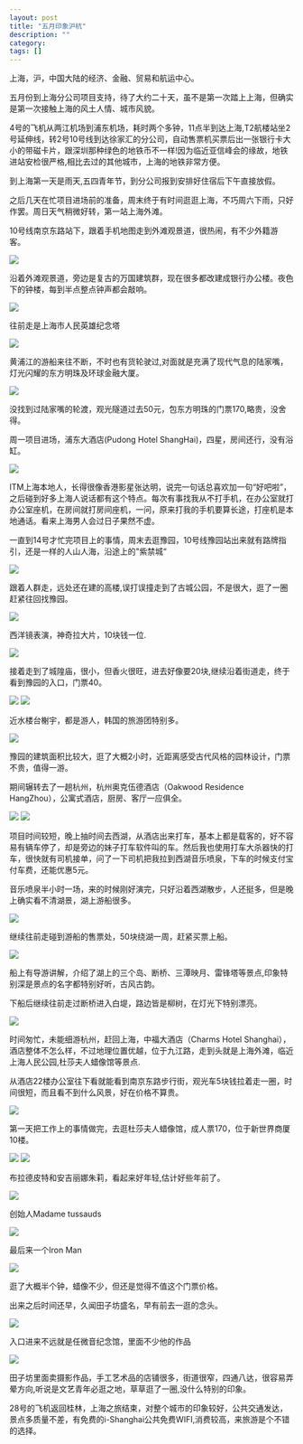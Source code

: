 ```yaml
---
layout: post
title: "五月印象沪杭"
description: ""
category: 
tags: []
---
```


上海，沪，中国大陆的经济、金融、贸易和航运中心。

五月份到上海分公司项目支持，待了大约二十天，虽不是第一次踏上上海，但确实是第一次接触上海的风土人情、城市风貌。

4号的飞机从两江机场到浦东机场，耗时两个多钟，11点半到达上海,T2航楼站坐2号延伸线，转2号10号线到达徐家汇的分公司，自动售票机买票后出一张银行卡大小的带磁卡片，跟深圳那种绿色的地铁币不一样!因为临近亚信峰会的缘故，地铁进站安检很严格,相比去过的其他城市，上海的地铁非常方便。

到上海第一天是雨天,五四青年节，到分公司报到安排好住宿后下午直接放假。

之后几天在忙项目进场前的准备，周末终于有时间逛逛上海，不巧周六下雨，只好作罢。周日天气稍微好转，第一站上海外滩。

10号线南京东路站下，跟着手机地图走到外滩观景道，很热闹，有不少外籍游客。

<img src="http://pic.yupoo.com/songtl/DSwgxFhu/medish.jpg" />

沿着外滩观景道，旁边是复古的万国建筑群，现在很多都改建成银行办公楼。夜色下的钟楼，每到半点整点钟声都会敲响。

<img src="http://pic.yupoo.com/songtl/DSwgzVGk/medish.jpg" />

往前走是上海市人民英雄纪念塔

<img src="http://pic.yupoo.com/songtl/DSwgfVZo/medish.jpg" />

黄浦江的游船来往不断，不时也有货轮驶过,对面就是充满了现代气息的陆家嘴，灯光闪耀的东方明珠及环球金融大厦。

<img src="http://pic.yupoo.com/songtl/DSwfkf9g/medish.jpg" />


没找到过陆家嘴的轮渡，观光隧道过去50元，包东方明珠的门票170,略贵，没舍得。

周一项目进场，浦东大酒店(Pudong Hotel ShangHai)，四星，房间还行，没有浴缸。

<img src="http://pic.yupoo.com/songtl/DSwfsbX2/medium.jpg" />

ITM上海本地人，长得很像香港影星张达明，说完一句话总喜欢加一句“好吧啦”，之后碰到好多上海人说话都有这个特点。每次有事找我从不打手机，在办公室就打办公室座机，在房间就打房间座机，一问，原来打我的手机要算长途，打座机是本地通话。看来上海男人会过日子果然不虚。

一直到14号才忙完项目上的事情，周末去逛豫园，10号线豫园站出来就有路牌指引，还是一样的人山人海，沿途上的"紫禁城“

<img src="http://pic.yupoo.com/songtl/DSwfIGoK/medium.jpg">

跟着人群走，远处还在建的高楼,误打误撞走到了古城公园，不是很大，逛了一圈赶紧往回找豫园。

<img src="http://pic.yupoo.com/songtl/DSwfKFQj/medium.jpg">

西洋镜表演，神奇拉大片，10块钱一位.

<img src="http://pic.yupoo.com/songtl/DSwfMDh8/medium.jpg">

接着走到了城隍庙，很小，但香火很旺，进去好像要20块,继续沿着街道走，终于看到豫园的入口，门票40。

<img src="http://pic.yupoo.com/songtl/DSwz4oot/medish.jpg">

<img src="http://pic.yupoo.com/songtl/DSwCpPcG/medish.jpg">

近水楼台榭宇，都是游人，韩国的旅游团特别多。

<img src="http://pic.yupoo.com/songtl/DSwCznZq/medish.jpg">

豫园的建筑面积比较大，逛了大概2小时，近距离感受古代风格的园林设计，门票不贵，值得一游。


期间辗转去了一趟杭州，杭州奥克伍德酒店（Oakwood Residence HangZhou），公寓式酒店，厨房、客厅一应俱全。

<img src="http://pic.yupoo.com/songtl/DSwfu4GQ/medium.jpg">

<img src="http://pic.yupoo.com/songtl/DSwfCaHd/medish.jpg">

项目时间较短，晚上抽时间去西湖，从酒店出来打车，基本上都是载客的，好不容易有辆车停了，却是旁边的妹子打车软件叫的车。然后我也使用打车大杀器快的打车，很快就有司机接单，问了一下司机把我拉到西湖音乐喷泉，下车的时候支付宝付车费，还能优惠5元。

音乐喷泉半小时一场，来的时候刚好演完，只好沿着西湖散步，人还挺多，但是晚上确实看不清湖景，湖上游船很多。

<img src="http://pic.yupoo.com/songtl/DSwfEI37/medish.jpg">

继续往前走碰到游船的售票处，50块绕湖一周，赶紧买票上船。

<img src="http://pic.yupoo.com/songtl/DSwz1sm9/medish.jpg">

船上有导游讲解，介绍了湖上的三个岛、断桥、三潭映月、雷锋塔等景点,印象特别深是景点的名字都特别好听，古风古韵。

下船后继续往前走过断桥进入白堤，路边皆是柳树，在灯光下特别漂亮。

<img src="http://pic.yupoo.com/songtl/DSwCv7uT/medish.jpg">

时间匆忙，未能细游杭州，赶回上海，中福大酒店（Charms Hotel Shanghai），酒店整体不怎么样，不过地理位置优越，位于九江路，走到头就是上海外滩，临近上海人民公园,杜莎夫人蜡像馆等景点.

从酒店22楼办公室往下看就能看到南京东路步行街，观光车5块钱拉着走一圈，时间很短，而且看不到什么风景，好在价格不算贵。

<img src="http://pic.yupoo.com/songtl/DSwfUbMU/medish.jpg">

第一天把工作上的事情做完，去逛杜莎夫人蜡像馆，成人票170，位于新世界商厦10楼。

<img src="http://pic.yupoo.com/songtl/DSwySefv/medish.jpg">

<img src="http://pic.yupoo.com/songtl/DSwz7WAu/medish.jpg">

布拉德皮特和安吉丽娜朱莉，看起来好年轻,估计好些年前了。

<img src="http://pic.yupoo.com/songtl/DSwgaGIN/medium.jpg">

创始人Madame tussauds

<img src="http://pic.yupoo.com/songtl/DSwgiKLz/medium.jpg">

最后来一个Iron Man

<img src="http://pic.yupoo.com/songtl/DSwglufR/medium.jpg">

逛了大概半个钟，蜡像不少，但还是觉得不值这个门票价格。

出来之后时间还早，久闻田子坊盛名，早有前去一逛的念头。

<img src="http://pic.yupoo.com/songtl/DSwgaQcY/medium.jpg">

入口进来不远就是任微音纪念馆，里面不少他的作品

<img src="http://pic.yupoo.com/songtl/DSwgrxu0/medium.jpg">

田子坊里面卖摄影作品，手工艺术品的店铺很多，街道很窄，四通八达，很容易弄晕方向,听说是文艺青年必逛之地，草草逛了一圈,没什么特别的印象。

28号的飞机返回桂林，上海之旅结束，对整个城市的印象较好，公共交通发达，景点多质量不差，有免费的i-Shanghai公共免费WIFI,消费较高，来旅游是个不错的选择。

